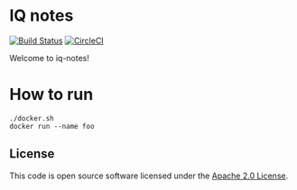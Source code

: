 # IQ notes

[![Build Status](https://travis-ci.org/rockjam/iq-notes.svg?branch=master)](https://travis-ci.org/rockjam/iq-notes)
[![CircleCI](https://circleci.com/gh/rockjam/iq-notes/tree/master.svg?style=svg)](https://circleci.com/gh/rockjam/iq-notes/tree/master)

Welcome to iq-notes!

# How to run

```
./docker.sh
docker run --name foo
```

## License ##

This code is open source software licensed under the [Apache 2.0 License](http://www.apache.org/licenses/LICENSE-2.0.html).
